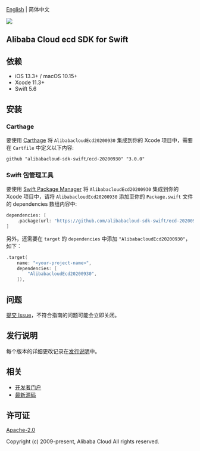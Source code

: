 [English](README.md) | 简体中文

![](https://aliyunsdk-pages.alicdn.com/icons/AlibabaCloud.svg)

## Alibaba Cloud ecd SDK for Swift

## 依赖

- iOS 13.3+ / macOS 10.15+
- Xcode 11.3+
- Swift 5.6

## 安装

### Carthage

要使用 [Carthage](https://github.com/Carthage/Carthage) 将 `AlibabacloudEcd20200930` 集成到你的 Xcode 项目中，需要在 `Cartfile` 中定义以下内容:

```ogdl
github "alibabacloud-sdk-swift/ecd-20200930" "3.0.0"
```

### Swift 包管理工具

要使用 [Swift Package Manager](https://swift.org/package-manager/) 将 `AlibabacloudEcd20200930` 集成到你的 Xcode 项目中，请将 `AlibabacloudEcd20200930` 添加至你的 `Package.swift` 文件的 dependencies 数组内容中:

```swift
dependencies: [
    .package(url: "https://github.com/alibabacloud-sdk-swift/ecd-20200930.git", from: "3.0.0")
]
```

另外，还需要在 `target` 的 `dependencies` 中添加 `"AlibabacloudEcd20200930"`，如下：

```swift
.target(
    name: "<your-project-name>",
    dependencies: [
        "AlibabacloudEcd20200930",
    ]),
```

## 问题

[提交 Issue](https://github.com/alibabacloud-sdk-swift/ecd-20200930/issues/new)，不符合指南的问题可能会立即关闭。

## 发行说明

每个版本的详细更改记录在[发行说明](./ChangeLog.txt)中。

## 相关

* [开发者门户](https://next.api.aliyun.com/home)
* [最新源码](https://github.com/alibabacloud-sdk-swift/ecd-20200930)

## 许可证

[Apache-2.0](http://www.apache.org/licenses/LICENSE-2.0)

Copyright (c) 2009-present, Alibaba Cloud All rights reserved.
